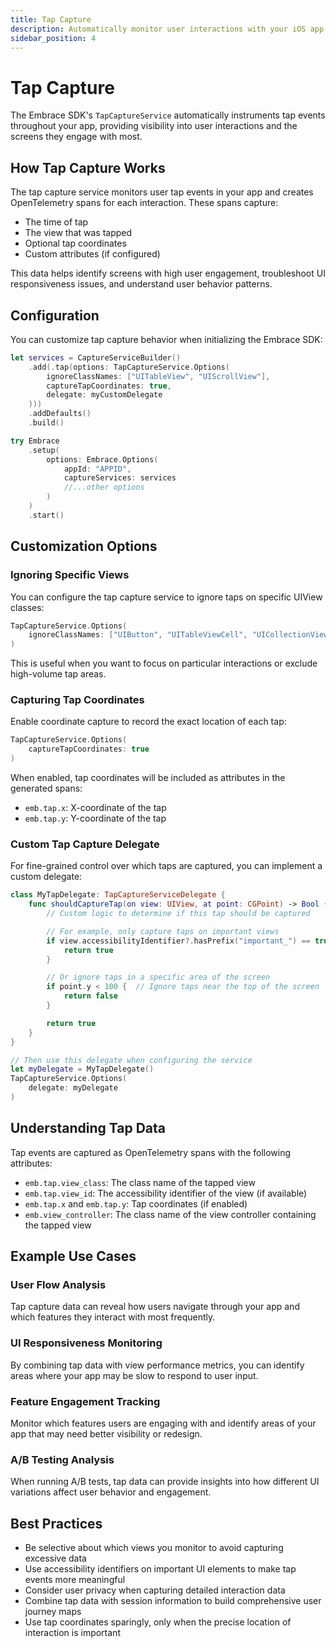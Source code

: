 ```yaml
---
title: Tap Capture
description: Automatically monitor user interactions with your iOS app
sidebar_position: 4
---
```


# Tap Capture

The Embrace SDK's `TapCaptureService` automatically instruments tap events throughout your app, providing visibility into user interactions and the screens they engage with most.

## How Tap Capture Works

The tap capture service monitors user tap events in your app and creates OpenTelemetry spans for each interaction. These spans capture:
- The time of tap
- The view that was tapped
- Optional tap coordinates
- Custom attributes (if configured)

This data helps identify screens with high user engagement, troubleshoot UI responsiveness issues, and understand user behavior patterns.

## Configuration

You can customize tap capture behavior when initializing the Embrace SDK:

```swift
let services = CaptureServiceBuilder()
    .add(.tap(options: TapCaptureService.Options(
        ignoreClassNames: ["UITableView", "UIScrollView"],
        captureTapCoordinates: true,
        delegate: myCustomDelegate
    )))
    .addDefaults()
    .build()

try Embrace
    .setup(
        options: Embrace.Options(
            appId: "APPID",
            captureServices: services
            //...other options
        )
    )
    .start()
```

## Customization Options

### Ignoring Specific Views

You can configure the tap capture service to ignore taps on specific UIView classes:

```swift
TapCaptureService.Options(
    ignoreClassNames: ["UIButton", "UITableViewCell", "UICollectionViewCell"]
)
```

This is useful when you want to focus on particular interactions or exclude high-volume tap areas.

### Capturing Tap Coordinates

Enable coordinate capture to record the exact location of each tap:

```swift
TapCaptureService.Options(
    captureTapCoordinates: true
)
```

When enabled, tap coordinates will be included as attributes in the generated spans:
- `emb.tap.x`: X-coordinate of the tap
- `emb.tap.y`: Y-coordinate of the tap

### Custom Tap Capture Delegate

For fine-grained control over which taps are captured, you can implement a custom delegate:

```swift
class MyTapDelegate: TapCaptureServiceDelegate {
    func shouldCaptureTap(on view: UIView, at point: CGPoint) -> Bool {
        // Custom logic to determine if this tap should be captured

        // For example, only capture taps on important views
        if view.accessibilityIdentifier?.hasPrefix("important_") == true {
            return true
        }

        // Or ignore taps in a specific area of the screen
        if point.y < 100 {  // Ignore taps near the top of the screen
            return false
        }

        return true
    }
}

// Then use this delegate when configuring the service
let myDelegate = MyTapDelegate()
TapCaptureService.Options(
    delegate: myDelegate
)
```

## Understanding Tap Data

Tap events are captured as OpenTelemetry spans with the following attributes:

- `emb.tap.view_class`: The class name of the tapped view
- `emb.tap.view_id`: The accessibility identifier of the view (if available)
- `emb.tap.x` and `emb.tap.y`: Tap coordinates (if enabled)
- `emb.view_controller`: The class name of the view controller containing the tapped view

## Example Use Cases

### User Flow Analysis

Tap capture data can reveal how users navigate through your app and which features they interact with most frequently.

### UI Responsiveness Monitoring

By combining tap data with view performance metrics, you can identify areas where your app may be slow to respond to user input.

### Feature Engagement Tracking

Monitor which features users are engaging with and identify areas of your app that may need better visibility or redesign.

### A/B Testing Analysis

When running A/B tests, tap data can provide insights into how different UI variations affect user behavior and engagement.

## Best Practices

- Be selective about which views you monitor to avoid capturing excessive data
- Use accessibility identifiers on important UI elements to make tap events more meaningful
- Consider user privacy when capturing detailed interaction data
- Combine tap data with session information to build comprehensive user journey maps
- Use tap coordinates sparingly, only when the precise location of interaction is important

 <!-- TODO: Add examples of how tap data appears in the Embrace dashboard, including any visualizations or reports that highlight user interaction patterns  -->
